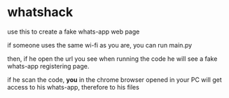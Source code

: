 # whatshack
use this to create a fake whats-app web page

if someone uses the same wi-fi as you are, you can run main.py

then, if he open the url you see when running the code he will see a fake whats-app registering page.

if he scan the code, **you** in the chrome browser opened in your PC will get access to his whats-app, therefore to his files
